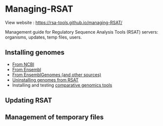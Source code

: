 # Managing-RSAT
View website : https://rsa-tools.github.io/managing-RSAT/

Management guide for Regulatory Sequence Analysis Tools (RSAT) servers: organisms, updates, temp files, users.

## Installing genomes


- [From NCBI](genome_installation/install_organisms_from_ncbi.html)
- [From Ensembl](genome_installation/install_organisms_from_ensembl.html)
- [From EnsemblGenomes (and other sources)](genome_installation/install_organisms_ensembl_genomes.html)
- [Uninstalling genomes from RSAT](genome_installation/uninstalling_organisms.html)
- Installing and testing [comparative genomics tools](comparative_genomics/comparative_genomics.html)

## Updating RSAT

## Management of temporary files



